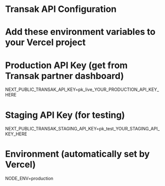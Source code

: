 # Transak API Configuration
# Add these environment variables to your Vercel project

# Production API Key (get from Transak partner dashboard)
NEXT_PUBLIC_TRANSAK_API_KEY=pk_live_YOUR_PRODUCTION_API_KEY_HERE

# Staging API Key (for testing)
NEXT_PUBLIC_TRANSAK_STAGING_API_KEY=pk_test_YOUR_STAGING_API_KEY_HERE

# Environment (automatically set by Vercel)
NODE_ENV=production
